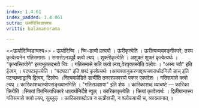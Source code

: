 ```yaml
---
index: 1.4.61
index_padded: 1.4.061
sutra: ऊर्यादिच्विडाचश्च
vritti: balamanorama

---
```

<<ऊर्यादिच्विडाचश्च>> - ऊर्यादिच्वि । च्वि-डाचौ प्रत्ययौ । ऊरीकृत्येति । ऊरीत्यव्ययमङ्गीकारे, तस्य कृत्वेत्यनेन गतिसमासः । समासेऽनञ्पूर्वे क्त्वो ल्यप् । शुक्लीकृत्येति । अशुक्लं शुक्लं कृत्वेत्यर्थः । "कृभ्वस्तियोगे" इत्यभूततद्भावे च्विः । गतिसमासे सति क्त्वो ल्यप्,वेरपृक्तस्ये॑ति वलोपः । "अस्य च्वौ" इति ईत्त्वम् । पटपटाकृत्येति । "पटपटा" इति शब्दं कृत्वेत्यर्थः ।अव्यक्तानुकरणाद्द्व्यजवरार्धादनितौ डाच् इति पटच्छब्दाड्डाचि द्वित्वम्, टिलोपः ।नित्यमाम्रेडिते डाची॑ति तकारपकारयो पकार एकादेशः । गतिसमासे क्त्वो ल्यप् । कारिकाशब्दस्योपसङ्ख्यानमिति । "गतिसञ्ज्ञाया" इति शेषः । कारिकाशब्दं व्याचष्टे — कारिका क्रियेति ।स्त्रियां क्ति॑नित्यधिकारे धात्वर्थनिर्देशे ण्वुल् । कारिकाकृत्येति । क्रियां कृत्वेत्यर्थः । द्वितीयान्तस्य गतिसमासे क्त्वो ल्यप्, सुब्लुक् । कारिकाशब्दोऽत्र न कत्र्रीवाची, न श्लोकवाची च, व्याख्यानात् । 